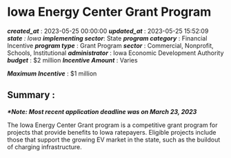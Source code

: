 # Iowa Energy Center Grant Program 
 ***created_at*** : 2023-05-25 00:00:00 
 ***updated_at*** : 2023-05-25 15:52:09 
 ***state** : Iowa 
 **implementing sector***: State 
 ***program category*** : Financial Incentive 
 ***program type*** : Grant Program 
 ***sector*** : Commercial, Nonprofit, Schools, Institutional 
 ***administrator*** : Iowa Economic Development Authority 
 ***budget*** : $2 million 
 ***Incentive Amount*** : Varies

 
 ***Maximum Incentive*** : $1 million

 
 ## Summary : 
 **_*Note: Most recent application deadline was on March 23, 2023_**

The Iowa Energy Center Grant program is a competitive grant program for
projects that provide benefits to Iowa ratepayers. Eligible projects include
those that support the growing EV market in the state, such as the buildout of
charging infrastructure.

 
 